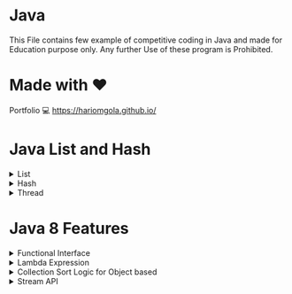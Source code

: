 # Java

This File contains few example of competitive coding in Java and made for Education purpose only.
Any further Use of these program is Prohibited.

# Made with :heart:

Portfolio :computer: https://hariomgola.github.io/

# Java List and Hash

<details>
    <summary>List</summary>

    # Array List
    import java.util.ArrayList;
    import java.util.Collections;
    import java.util.List;
    public class ArrayListFunctionality {

    	public static void main(String[] args) {
    		List<String> cars = new ArrayList<String>();
    		cars.add("Suzuki");
    		cars.add("Tata");
    		cars.add("Mahindra");
    		for (int i = 0; i < cars.size(); i++) {
    			System.out.println(i + " car - " + cars.get(i));
    		}
    		Collections.sort(cars);
    		for (String i : cars) {
    			System.out.println("car - " + i);
    		}
    	}
    }

    # Linked List
     - addFirst()
     - addLast()
     - removeFirst()
     - removeLast()
     - getFirst()
     - getLast()

</details>
<details>
    <summary>Hash</summary>
    
    # Hash Map
    import java.util.HashMap;
    public class HashMapFunctionality {
    	public static void main(String[] args) {
    		HashMap<String, String> users = new HashMap<String, String>();
    		users.put("one", "Hari");
    		users.put("two", "Raj");
    		users.put("three", "Manoj");
    		System.out.println(" |> " + users);
    		// accessing
    		users.get("two");
    		// Removing
    		users.remove("three");
    		// Size
    		users.size();
    		// Print
    		for (String i : users.keySet()) {
    			System.out.println("Keys " + i);
    		}
    		for (String i : users.values()) {
    			System.out.println("Values " + i);
    		}
    	}
    }

    # Hash Set
    import java.util.HashSet;
    public class HashSetFunctionality {
    	public static void main(String[] args) {
    		HashSet<String> cars = new HashSet<String>();
    		cars.add("Suzuki");
    		cars.add("Tata");
    		cars.add("Mahindra");
    		cars.add("BMW");
    		System.out.println("|> " + cars);
    		// functionality
    		cars.contains("BMW");
    		cars.remove("Tata");
    		cars.size();
    		for (String i : cars) {
    			System.out.println(i);
    		}
    		cars.clear();
    	}
    }

</details>
<details>
    <summary>Thread</summary>

    class ThreadHelper extends Thread {
    	public void run() {
    		System.out.println("This Code is Running in a Thread With Class ThreadHelper");
    	}
    }

    class ThreadHelper2 implements Runnable {
    	public void run() {
    		System.out.println("This Code is Running in a Thread With Class ThreadHelper2");
    	}
    }

    public class ThreadFunctionality {
    	public static void main(String[] args) {
    		ThreadHelper thread = new ThreadHelper();
    		thread.start();
    		System.out.println("This Code is outside of a Thread");
    	}
    }

    public class ThreadFunctionality {
    	public static void main(String[] args) {
    		ThreadHelper2 threadHelper = new ThreadHelper2();
    		Thread thread = new Thread(threadHelper);
    		thread.start();
    		System.out.println("This Code is outside of a Thread");
    	}
    }

</details>

# Java 8 Features

<details>
    <summary>Functional Interface</summary>

    # Functional Interface
     - Functional interface is an interface that has excatly one abstract menthod.
     - Since functional interface only have single functional it can easily implement using lambda.
     - @FunctionalInterface - Its need to be shown at the interface class level.
     - Above mentioned anotation is optional can be used or cannot be.
     - Some Build in functional interface in java belongs to [java.util.function]
     - Predicate<T>, Function<T, R>, Supplier<T>, Consumer<T>

</details>

<details>
    <summary>Lambda Expression</summary>

    # Lambda Expression
     * parameter -> expression
     * (parameter1, parameter2) -> { code block }
     * Labda express also store in the variable name [Consumer] and you can use the reference

</details>

<details>
<summary>Collection Sort Logic for Object based</summary>
    
    Collections.sort(user, new Comparator<User>() {
    	@Override
    	public int compare(User a, User b) {
    		if (a.getSalary() > b.getSalary()) {
    			return -1; // Here -1 for placing the object before
    		} else if (a.getSalary() < b.getSalary()) {
    			return 1; // Here +1 for placing the object after
    		}
    		return 0; // Here 0 no change
    	}
    });

</details>

<details>
<summary>Stream API</summary>

    # Stream Api
     * syntax for stream - Stream<T> stream;
     * Stream is not a data structure instead it takes input from the collections.
     * Stream don't change the actual daya structure, They only provide the result for pipeline menthod.
     * Each intermediate operation is lazily executed and return a stream as a result.
     * Hence various intermediate opertaions can be pipelined.
     * Terminal opertaions mark the end of the stream and return the result.

    # Types of Streams Opertaion
     * Intermediate Operations
       - map()
       - filter()
       - sorted()
       - flatMap()
       - distinct()
       - peek()
     * Terminate Operations
       - collect()
       - forEach()
       - reduce()
       - count()
       - findFirst()
       - allMatch()
       - anyMatch()

    import java.util.ArrayList;
    import java.util.HashSet;
    import java.util.List;
    import java.util.Set;
    import java.util.stream.Stream;

    public class StreamAPI {
    	private static List<User> user = new ArrayList<User>();

    	// Once this Runs data will be available
    	static {
    		user.add(new User(1, "H", 5.25));
    		user.add(new User(2, "Ha", 14.50));
    		user.add(new User(3, "Har", 22.02));
    		user.add(new User(4, "Hari", 16.50));
    		user.add(new User(5, "Hario", 24.00));
    	}

    	public static void main(String[] args) {
    		Stream<User> userStream;

    		user.stream().map(_user -> {
    			_user.setId(_user.getId() * 2);
    			return _user;
    		}).forEach(_user -> {
    			System.out.println(_user.getId());
    		});
    	}
    }

</details>
